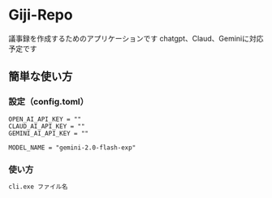 # Giji-Repo
議事録を作成するためのアプリケーションです chatgpt、Claud、Geminiに対応予定です
## 簡単な使い方
### 設定（config.toml）
```
OPEN_AI_API_KEY = ""
CLAUD_AI_API_KEY = ""
GEMINI_AI_API_KEY = ""

MODEL_NAME = "gemini-2.0-flash-exp"
```
### 使い方
```bash
cli.exe ファイル名
```
